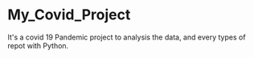 # My_Covid_Project
It's a covid 19 Pandemic project to analysis the data, and every types of repot with Python.
